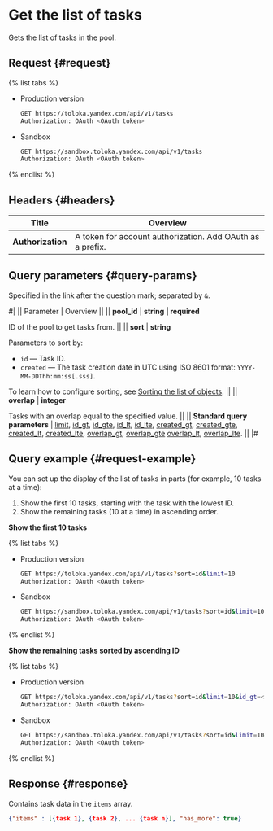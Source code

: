 # Get the list of tasks

Gets the list of tasks in the pool.

## Request {#request}

{% list tabs %}

- Production version

    ```bash
    GET https://toloka.yandex.com/api/v1/tasks
    Authorization: OAuth <OAuth token>
    ```

- Sandbox

    ```bash
    GET https://sandbox.toloka.yandex.com/api/v1/tasks
    Authorization: OAuth <OAuth token>
    ```

{% endlist %}

## Headers {#headers}

Title | Overview
----- | -----
**Authorization** | A token for account authorization. Add OAuth as a prefix.

## Query parameters {#query-params}

Specified in the link after the question mark; separated by `&`.

#|
|| Parameter | Overview ||
|| **pool_id** | **string \| required**

ID of the pool to get tasks from. ||
|| **sort** | **string**

Parameters to sort by:

- `id` — Task ID.
- `created` — The task creation date in UTC using ISO 8601 format: `YYYY-MM-DDThh:mm:ss[.sss]`.

To learn how to configure sorting, see [Sorting the list of objects](sorting.md). ||
|| **overlap** | **integer**

Tasks with an overlap equal to the specified value. ||
|| **Standard query parameters** |
[limit](./standard-query-parameters.md#limit), [id_gt](./standard-query-parameters.md#id_gt), [id_gte](./standard-query-parameters.md#id_gte), [id_lt](./standard-query-parameters.md#id_lt), [id_lte](./standard-query-parameters.md#id_lte), [created_gt](./standard-query-parameters.md#created_gt), [created_gte](./standard-query-parameters.md#created_gte), [created_lt](./standard-query-parameters.md#created_lt), [created_lte](./standard-query-parameters.md#created_lte), [overlap_gt](./standard-query-parameters.md#overlap_gt), [overlap_gte](./standard-query-parameters.md#overlap_gte) [overlap_lt](./standard-query-parameters.md#overlap_lt), [overlap_lte](./standard-query-parameters.md#overlap_lte). ||
|#

## Query example {#request-example}

You can set up the display of the list of tasks in parts (for example, 10 tasks at a time):

1. Show the first 10 tasks, starting with the task with the lowest ID.
1. Show the remaining tasks (10 at a time) in ascending order.

**Show the first 10 tasks**

{% list tabs %}

- Production version

    ```bash
    GET https://toloka.yandex.com/api/v1/tasks?sort=id&limit=10
    Authorization: OAuth <OAuth token>
    ```

- Sandbox

    ```bash
    GET https://sandbox.toloka.yandex.com/api/v1/tasks?sort=id&limit=10
    Authorization: OAuth <OAuth token>
    ```

{% endlist %}

**Show the remaining tasks sorted by ascending ID**

{% list tabs %}

- Production version

    ```bash
    GET https://toloka.yandex.com/api/v1/tasks?sort=id&limit=10&id_gt=<ID of the last task from the previous response>
    Authorization: OAuth <OAuth token>
    ```

- Sandbox

    ```bash
    GET https://sandbox.toloka.yandex.com/api/v1/tasks?sort=id&limit=10&id_gt=<ID of the last task from the previous response>
    Authorization: OAuth <OAuth token>
    ```

{% endlist %}

## Response {#response}

Contains task data in the `items` array.

```json
{"items" : [{task 1}, {task 2}, ... {task n}], "has_more": true}
```